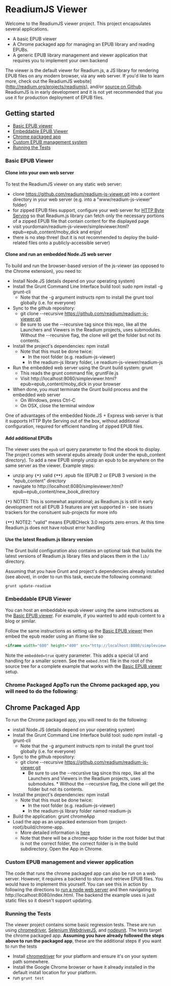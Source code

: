# ReadiumJS Viewer
Welcome to the ReadiumJS viewer project. This project encapsulates several applications.

  * A basic EPUB viewer
  * A Chrome packaged app for managing an EPUB library and reading EPUBs.
  * A generic EPUB library management and viewer application that requires you to implement your own backend

The viewer is the default viewer for Readium.js, a JS library for rendering EPUB files on any modern browser, via any web server. If you'd like to learn more, check out the ReadiumJS website](http://readium.org/projects/readiumjs), and/or [source on Github](https://github.com/readium/readium-js). ReadiumJS is in early development and it is not yet recommended that you use it for production deployment of EPUB files.

## Getting started
  * [Basic EPUB viewer](#basic-epub-viewer)
  * [Embeddable EPUB Viewer](#embeddable-epub-viewer)
  * [Chrome packaged app](#chrome-packaged-app)
  * [Custom EPUB management system](#custom-epub-management-and-viewer-application)
  * [Running the Tests](#running-the-tests)

### Basic EPUB Viewer

#### Clone into your own web server

To test the ReadiumJS viewer on any static web server: 

   * clone https://github.com/readium/readium-js-viewer.git into a content directory in your web server (e.g. into a "www/readium-js-viewer" folder)
   * for zipped EPUB files support, configure your web server for [HTTP Byte Serving](http://en.wikipedia.org/wiki/Byte_serving) so that Readium.js library can fetch only the necessary portions of a zipped EPUB file that contain content for the displayed page
   * visit yourdomain/readium-js-viewer/simpleviewer.html?epub=epub_content/moby_dick and enjoy! 
   * there is no step three! (but it is not recommended to deploy the build-related files onto a publicly-accessible server)

#### Clone and run an embedded Node.JS web server

To build and run the browser-based version of the js-viewer (as opposed to the Chrome extension), you need to:

* Install Node.JS (details depend on your operating system)
* Install the Grunt Command Line Interface build tool: sudo npm install -g grunt-cli
    * Note that the -g argument instructs npm to install the grunt tool globally (i.e. for everyone)
* Sync to the github repository:
    * git clone --recursive https://github.com/readium/readium-js-viewer.git
    * Be sure to use the --recursive tag since this repo, like all the Launchers and Viewers in the Readium projects, uses submodules.  Without the --recursive flag, the clone will get the folder but not its contents.
* Install the project's dependencies: npm install
    * Note that this must be done twice:
        * In the root folder (e.g. readium-js-viewer)
        * In the readium-js library folder, i.e readium-js-viewer/readium-js
* Run the embedded web server using the Grunt build system: grunt
    * This reads the grunt command file, gruntFile.js
    * Visit http://localhost:8080/simpleviewer.html?epub=epub_content/moby_dick in your browser
* When done, you must terminate the Grunt build process and the embedded web server
    * On Windows, press Ctrl-C
    * On OSX, close the terminal window


One of advantages of the embedded Node.JS + Express web server is that it supports HTTP Byte Serving out of the box, without additional configuration, required for efficient handling of zipped EPUB files.
   
#### Add additional EPUBs

The viewer uses the `epub` url query parameter to find the ebook to display. The project comes with several epubs already (look under the epub_content directory).  To add a new EPUB simply unzip an epub to be anywhere on the same server as the viewer. Example steps: 

   * unzip any <strong>`(*)`</strong> valid <strong>`(**)`</strong> .epub file (EPUB 2 or EPUB 3 version) in the "epub_content" directory
   * navigate to http://localhost:8080/simpleviewer.html?epub=epub_content/new_book_directory

<strong>`(*)`</strong> NOTE1: This is somewhat aspirational; as Readium.js is still in early development not all EPUB 3 features are yet supported in  - see issues trackers for the consituent sub-projects for more info

<strong>`(**)`</strong> NOTE2: "valid" means EPUBCHeck 3.0 reports zero errors. At this time Readium.js does not have robust error handling
   
#### Use the latest Readium.js library version

The Grunt build configuration also contains an optional task that builds the latest versions of Readium.js library files and places them in the `lib/` directory.

Assuming that you have Grunt and project's dependencies already installed (see above), in order to run this task, execute the following command:

    grunt update-readium

### Embeddable EPUB Viewer

You can host an embeddable epub viewer using the same instructions as the [Basic EPUB viewer](#basic-epub-viewer). For example, if you wanted to add epub content to a blog or similar.

Follow the same instructions as setting up the [Basic EPUB viewer](#basic-epub-viewer) then embed the epub reader using an iframe like so

```html
<iframe width="600" height="400" src="http://localhost:8080/simpleviewer.html?epub=epub_content/moby_dick&amp;embedded=true" style="border:1px #ddd solid;" allowfullscreen mozallowfullscreen webkitallowfullscreen></iframe>
```

Note the `embedded=true` query parameter. This adds a special UI and handling for a smaller screen. See the `embed.html` file in the root of the source tree for a complete example that works with the [Basic EPUB viewer](#basic-epub-viewer) setup.

### Chrome Packaged AppTo run the Chrome packaged app, you will need to do the following:

## Chrome Packaged App
To run the Chrome packaged app, you will need to do the following:

* install Node.JS (details depend on your operating system)
* Install the Grunt Command Line Interface build tool:  sudo npm install -g grunt-cli
    * Note that the -g argument instructs npm to install the grunt tool globally (i.e. for everyone)
* Sync to the github repository:
    * git clone --recursive https://github.com/readium/readium-js-viewer.git
        * Be sure to use the --recursive tag since this repo, like all the Launchers and Viewers in the Readium projects, uses submodules.          * Without the --recursive flag, the clone will get the folder but not its contents.
* Install the project's dependencies: npm install
    * Note that this must be done twice:
        * In the root folder (e.g. readium-js-viewer)
        * In the readium-js library folder named readium-js
* Build the application:  grunt chromeApp
* Load the app as an unpacked extension from (project-root)/build/chrome-app. 
    * More detailed information is [here](https://www.google.com/url?q=http%3A%2F%2Fdeveloper.chrome.com%2Fextensions%2Fgetstarted.html%23unpacked)
    * Note that there will be a chrome-app folder in the root folder but that is not the correct folder, the correct folder is in the build subdirectory. 
Open the App in Chrome.


### Custom EPUB management and viewer application
The code that runs the chrome packaged app can also be run on a web server. However, it requires a backend to store and retrieve EPUB files. You would have to implement this yourself. You can see this in action by following the directions to [run a node web server](#clone-and-run-an-embedded-nodejs-web-server) and then navigating to http://localhost:8080/index.html. The backend the example uses is just static files so it doesn't support updating. 

### Running the Tests
The viewer project contains some basic regression tests. These are run using [chromedriver](https://sites.google.com/a/chromium.org/chromedriver/home), [Selenium WebdriverJS](https://code.google.com/p/selenium/wiki/WebDriverJs), and [nodeunit](https://github.com/caolan/nodeunit/). The tests target the chrome packaged app. **Assuming you have already followed the steps above to run the packaged app**, these are the additional steps if you want to run the tests
  
   * Install [chromedriver](https://sites.google.com/a/chromium.org/chromedriver/home) for your platform and ensure it's on your system path somewhere.
   * Install the Google Chrome browser or have it already installed in the default install location for your platform.
   * run `grunt test`



